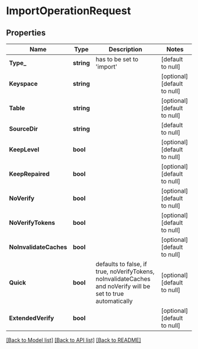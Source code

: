 # ImportOperationRequest

## Properties
Name | Type | Description | Notes
------------ | ------------- | ------------- | -------------
**Type_** | **string** | has to be set to &#x27;import&#x27;  | [default to null]
**Keyspace** | **string** |  | [optional] [default to null]
**Table** | **string** |  | [optional] [default to null]
**SourceDir** | **string** |  | [default to null]
**KeepLevel** | **bool** |  | [optional] [default to null]
**KeepRepaired** | **bool** |  | [optional] [default to null]
**NoVerify** | **bool** |  | [optional] [default to null]
**NoVerifyTokens** | **bool** |  | [optional] [default to null]
**NoInvalidateCaches** | **bool** |  | [optional] [default to null]
**Quick** | **bool** | defaults to false, if true, noVerifyTokens, noInvalidateCaches and noVerify will be set to true automatically  | [optional] [default to null]
**ExtendedVerify** | **bool** |  | [optional] [default to null]

[[Back to Model list]](../README.md#documentation-for-models) [[Back to API list]](../README.md#documentation-for-api-endpoints) [[Back to README]](../README.md)

